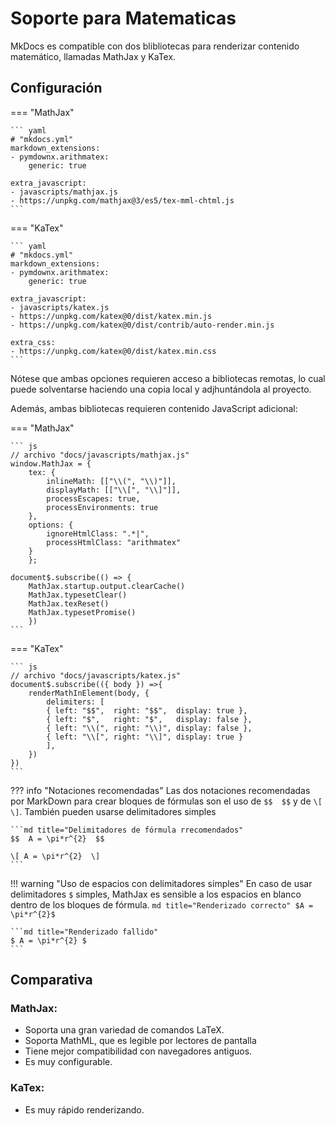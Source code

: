 # Soporte para Matematicas


MkDocs es compatible con dos blibliotecas para renderizar contenido matemático, llamadas MathJax y KaTex.



## Configuración



=== "MathJax"

    ``` yaml
    # "mkdocs.yml"
    markdown_extensions:
    - pymdownx.arithmatex:
        generic: true

    extra_javascript:
    - javascripts/mathjax.js
    - https://unpkg.com/mathjax@3/es5/tex-mml-chtml.js
    ```




=== "KaTex"

    ``` yaml 
    # "mkdocs.yml"
    markdown_extensions:
    - pymdownx.arithmatex:
        generic: true

    extra_javascript:
    - javascripts/katex.js
    - https://unpkg.com/katex@0/dist/katex.min.js
    - https://unpkg.com/katex@0/dist/contrib/auto-render.min.js

    extra_css:
    - https://unpkg.com/katex@0/dist/katex.min.css
    ```


Nótese que ambas opciones requieren acceso a bibliotecas remotas, lo cual puede solventarse haciendo una copia local y adjhuntándola al proyecto.

Además, ambas bibliotecas requieren contenido JavaScript adicional:


=== "MathJax"

    ``` js
    // archivo "docs/javascripts/mathjax.js"
    window.MathJax = {
        tex: {
            inlineMath: [["\\(", "\\)"]],
            displayMath: [["\\[", "\\]"]],
            processEscapes: true,
            processEnvironments: true
        },
        options: {
            ignoreHtmlClass: ".*|",
            processHtmlClass: "arithmatex"
        }
        };

    document$.subscribe(() => { 
        MathJax.startup.output.clearCache()
        MathJax.typesetClear()
        MathJax.texReset()
        MathJax.typesetPromise()
        })
    ```




=== "KaTex"

    ``` js
    // archivo "docs/javascripts/katex.js"
    document$.subscribe(({ body }) =>{ 
        renderMathInElement(body, {
            delimiters: [
            { left: "$$",  right: "$$",  display: true },
            { left: "$",   right: "$",   display: false },
            { left: "\\(", right: "\\)", display: false },
            { left: "\\[", right: "\\]", display: true }
            ],
        })
    })
    ```

??? info "Notaciones recomendadas"
    Las dos notaciones recomendadas por MarkDown para crear bloques de fórmulas son el uso de `$$  $$` y de `\[  \]`. También pueden usarse delimitadores simples

    ```md title="Delimitadores de fórmula rrecomendados"
    $$  A = \pi*r^{2}  $$

    \[ A = \pi*r^{2}  \]
    ```



!!! warning "Uso de espacios con delimitadores simples"
    En caso de usar delimitadores `$` simples, MathJax es sensible a los espacios en blanco dentro de los bloques de fórmula.
    ```md title="Renderizado correcto"
    $A = \pi*r^{2}$    
    ```

    ```md title="Renderizado fallido"
    $ A = \pi*r^{2} $   
    ```


## Comparativa


### MathJax:

- Soporta una gran variedad de comandos LaTeX.
- Soporta MathML, que es legible por lectores de pantalla
- Tiene mejor compatibilidad con navegadores antiguos. 
- Es muy configurable.


### KaTex:

- Es muy rápido renderizando.
